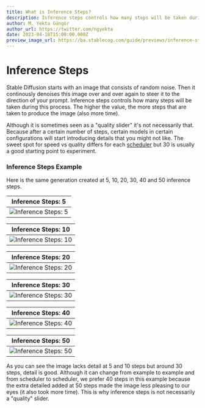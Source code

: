 ```yaml
---
title: What is Inference Steps?
description: Inference steps controls how many steps will be taken during the generation process. Learn more about it in our guide.
author: M. Yekta Güngör
author_url: https://twitter.com/ngyekta
date: 2023-04-18T15:00:00.000Z
preview_image_url: https://ba.stablecog.com/guide/previews/inference-steps.jpg
---
```


# Inference Steps

Stable Diffusion starts with an image that consists of random noise. Then it continously denoises this image over and over again to steer it to the direction of your prompt. Inference steps controls how many steps will be taken during this process. The higher the value, the more steps that are taken to produce the image (also more time).

Although it is sometimes seen as a "quality slider" it's not necessarily that. Because after a certain number of steps, certain models in certain configurations will start introducing details that you might not like. The sweet spot for speed vs quality differs for each [scheduler](/guide/generation-settings/scheduler) but 30 is usually a good starting point to experiment.

### Inference Steps Example

Here is the same generation created at 5, 10, 20, 30, 40 and 50 inference steps.

| Inference Steps: 5                                                                                                                  |
| ----------------------------------------------------------------------------------------------------------------------------------- |
| ![Inference Steps: 5](https://ba.stablecog.com/guide/generation-settings/inference_steps_5.jpg)<!--rehype:width=1024&height=1536--> |

<!--rehype:class=w-full md:w-1/2 lg:w-1/3-->

| Inference Steps: 10                                                                                                                   |
| ------------------------------------------------------------------------------------------------------------------------------------- |
| ![Inference Steps: 10](https://ba.stablecog.com/guide/generation-settings/inference_steps_10.jpg)<!--rehype:width=1024&height=1536--> |

<!--rehype:class=w-full md:w-1/2 lg:w-1/3-->

| Inference Steps: 20                                                                                                                   |
| ------------------------------------------------------------------------------------------------------------------------------------- |
| ![Inference Steps: 20](https://ba.stablecog.com/guide/generation-settings/inference_steps_20.jpg)<!--rehype:width=1024&height=1536--> |

<!--rehype:class=w-full md:w-1/2 lg:w-1/3-->

| Inference Steps: 30                                                                                                                   |
| ------------------------------------------------------------------------------------------------------------------------------------- |
| ![Inference Steps: 30](https://ba.stablecog.com/guide/generation-settings/inference_steps_30.jpg)<!--rehype:width=1024&height=1536--> |

<!--rehype:class=w-full md:w-1/2 lg:w-1/3-->

| Inference Steps: 40                                                                                                                   |
| ------------------------------------------------------------------------------------------------------------------------------------- |
| ![Inference Steps: 40](https://ba.stablecog.com/guide/generation-settings/inference_steps_40.jpg)<!--rehype:width=1024&height=1536--> |

<!--rehype:class=w-full md:w-1/2 lg:w-1/3-->

| Inference Steps: 50                                                                                                                   |
| ------------------------------------------------------------------------------------------------------------------------------------- |
| ![Inference Steps: 50](https://ba.stablecog.com/guide/generation-settings/inference_steps_50.jpg)<!--rehype:width=1024&height=1536--> |

<!--rehype:class=w-full md:w-1/2 lg:w-1/3-->

As you can see the image lacks detail at 5 and 10 steps but around 30 steps, detail is good. Although it can change from example to example and from scheduler to scheduler, we prefer 40 steps in this example because the extra detailed added at 50 steps made the image less pleasing to our eyes (it also took more time). This is why inference steps is not necessarily a "quality" slider.
